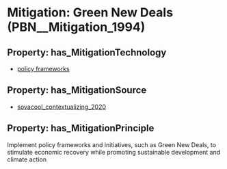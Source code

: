 # Mitigation: __Green New Deals__ (PBN__Mitigation_1994)

## Property: has_MitigationTechnology

* [policy frameworks](../Technology/PBN__Technology_1494)

## Property: has_MitigationSource

* [sovacool_contextualizing_2020](../Article/PBN__Article_123)

## Property: has_MitigationPrinciple

Implement policy frameworks and initiatives, such as Green New Deals, to stimulate economic recovery while promoting sustainable development and climate action

